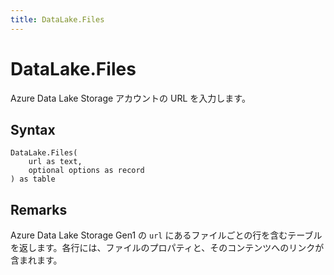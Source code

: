 ```yaml
---
title: DataLake.Files
---
```


# DataLake.Files


Azure Data Lake Storage アカウントの URL を入力します。


## Syntax

```powerquery
DataLake.Files(
    url as text,
    optional options as record
) as table
```


## Remarks

Azure Data Lake Storage Gen1 の <code>url</code> にあるファイルごとの行を含むテーブルを返します。各行には、ファイルのプロパティと、そのコンテンツへのリンクが含まれます。


